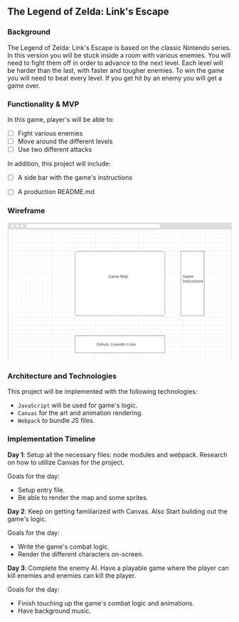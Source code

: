 ## The Legend of Zelda: Link's Escape

### Background

The Legend of Zelda: Link's Escape is based on the classic Nintendo series. In this version you will be stuck inside a room with various enemies. You will need to fight them off in order to advance to the next level. Each level will be harder than the last, with faster and tougher enemies.  To win the game you will need to beat every level. If you get hit by an enemy you will get a game over.

### Functionality & MVP

In this game, player's will be able to:

- [ ] Fight various enemies
- [ ] Move around the different levels
- [ ] Use two different attacks

In addition, this project will include:

- [ ] A side bar with the game's instructions
- [ ] A production README.md


### Wireframe

![wireframe](wireframe.png)

### Architecture and Technologies

This project will be implemented with the following technologies:

- `JavaScript` will be used for game's logic.
- `Canvas` for the art and animation rendering.
- `Webpack` to bundle JS files.


### Implementation Timeline

**Day 1**: Setup all the necessary files: node modules and webpack. Research on how to utilize Canvas for the project.

Goals for the day:

- Setup entry file.
- Be able to render the map and some sprites.

**Day 2**: Keep on getting familiarized with Canvas. Also Start building out the game's logic.

Goals for the day:

- Write the game's combat logic.
- Render the different characters on-screen.

**Day 3**: Complete the enemy AI. Have a playable game where the player can kill enemies and enemies can kill the player.

Goals for the day:

- Finish touching up the game's combat logic and animations.
- Have background music.
